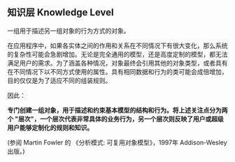 ## 知识层 Knowledge Level

一组用于描述另一组对象的行为方式的对象。

在应用程序中，如果各实体之间的作用和关系在不同情况下有很大变化，那么系统的复杂性可能会急剧增加。无论是完全通用的模型，还是高度定制的模型，都无法满足用户的需求。为了涵盖各种情况，对象最终会引用其他的对象类型，或者具有在不同情况下以不同方式使用的属性。具有相同数据和行为的类可能会成倍增加，目的仅仅是为了适应不同的组装规则。

因此：

**专门创建一组对象，用于描述和约束基本模型的结构和行为。将上述关注点分为两个 "层次"，一个层次代表非常具体的业务行为，另一个层次则反映了用户或超级用户能够定制化的规则和知识。**


(参阅 Martin Fowler 的 《分析模式: 可复用对象模型》，1997年 Addison-Wesley 出版。)   